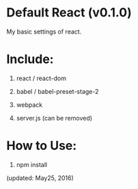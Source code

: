 # Default React (v0.1.0)

My basic settings of react.

# Include:

1. react / react-dom

2. babel / babel-preset-stage-2

3. webpack

4. server.js (can be removed)

# How to Use:

1. npm install

(updated: May25, 2016)
